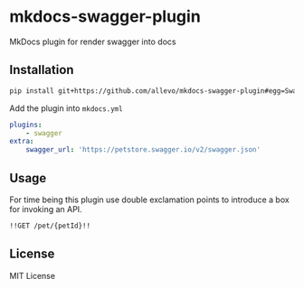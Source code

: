 # mkdocs-swagger-plugin
MkDocs plugin for render swagger into docs

## Installation

```bash
pip install git+https://github.com/allevo/mkdocs-swagger-plugin#egg=SwaggerPlugin
```

Add the plugin into `mkdocs.yml`

```yaml
plugins:
    - swagger
extra:
    swagger_url: 'https://petstore.swagger.io/v2/swagger.json'
```

## Usage

For time being this plugin use double exclamation points to introduce a box for invoking an API.

```markdown
!!GET /pet/{petId}!!
```

## License

MIT License

